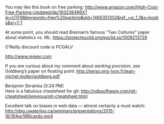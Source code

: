 You may like this book on free parking: http://www.amazon.com/High-Cost-Free-Parking-Updated/dp/193236496X?ie=UTF8&keywords=free%20parking&qid=1465351302&ref_=sr_1_1&s=books&sr=1-1

At some point, you should read Breiman’s famous “Two Cultures” paper about statistics vs. ML: https://projecteuclid.org/euclid.ss/1009213726

O’Reilly discount code is PCGALV


http://www.regexr.com

If you are curious about my comment about ​*working precision*​, see Goldberg’s paper on floating point: http://perso.ens-lyon.fr/jean-michel.muller/goldberg.pdf


Benjamin Skrainka [5:24 PM]  
Here is a fabulous cheatsheet for git: http://ndpsoftware.com/git-cheatsheet/previous/git-cheatsheet.html

Excellent talk on biases in web data — almost certainly a must watch: http://dsg.uwaterloo.ca/seminars/presentations/2015-16/16Apr18Ricardo.mp4
